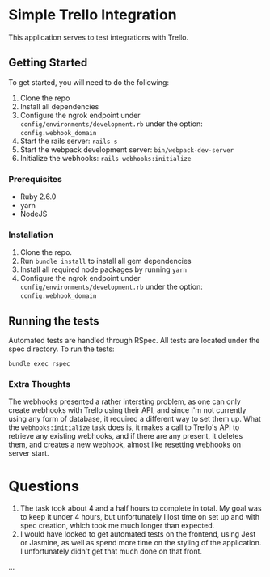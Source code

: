 # Simple Trello Integration

This application serves to test integrations with Trello.

## Getting Started

To get started, you will need to do the following:
1. Clone the repo
2. Install all dependencies
3. Configure the ngrok endpoint under `config/environments/development.rb` under the option: `config.webhook_domain`
4. Start the rails server: `rails s`
5. Start the webpack development server: `bin/webpack-dev-server`
6. Initialize the webhooks: `rails webhooks:initialize`

### Prerequisites
* Ruby 2.6.0
* yarn
* NodeJS

### Installation

1. Clone the repo.
2. Run ```bundle install``` to install all gem dependencies
3. Install all required node packages by running `yarn`
4. Configure the ngrok endpoint under `config/environments/development.rb` under the option: `config.webhook_domain`

## Running the tests

Automated tests are handled through RSpec.
All tests are located under the spec directory.
To run the tests:
```
bundle exec rspec
```

### Extra Thoughts

The webhooks presented a rather intersting problem, as one can only create webhooks with Trello using their API, and since I'm not currently using any form of database, it required a different way to set them up.
What the `webhooks:initialize` task does is, it makes a call to Trello's API to retrieve any existing webhooks, and if there are any present, it deletes them, and creates a new webhook, almost like resetting webhooks on server start.

# Questions

1. The task took about 4 and a half hours to complete in total. My goal was to keep it under 4 hours, but unfortunately I lost time on set up and with spec creation, which took me much longer than expected.
2. I would have looked to get automated tests on the frontend, using Jest or Jasmine, as well as spend more time on the styling of the application. I unfortunately didn't get that much done on that front.

...
